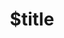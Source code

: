 ---
title: $title
second_title: Référence de l'API Aspose.SVG pour .NET
description: $description
type: docs
weight: $weight
url: /fr/net/$ref/
---
